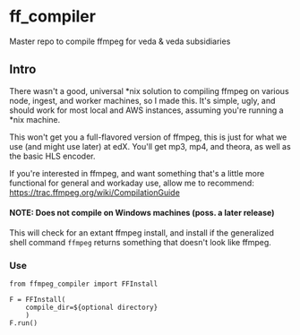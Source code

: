 # ff_compiler
Master repo to compile ffmpeg for veda & veda subsidiaries


## Intro
There wasn't a good, universal *nix solution to compiling ffmpeg on various
node, ingest, and worker machines, so I made this. It's simple, ugly, and should
work for most local and AWS instances, assuming you're running a *nix machine.


This won't get you a full-flavored version of ffmpeg, this is just for what we use 
(and might use later) at edX. You'll get mp3, mp4, and theora, as well as the 
basic HLS encoder. 

If you're interested in ffmpeg, and want something that's a little more functional
for general and workaday use, allow me to recommend:  https://trac.ffmpeg.org/wiki/CompilationGuide

#### NOTE: Does not compile on Windows machines (poss. a later release)

This will check for an extant ffmpeg install, and install if the generalized shell command `ffmpeg` returns something that doesn't look like ffmpeg.

### Use

    from ffmpeg_compiler import FFInstall

    F = FFInstall(
        compile_dir=${optional directory}
        )
    F.run()

